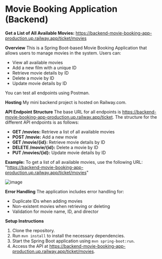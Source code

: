 # Movie Booking Application (Backend)


**Get a List of All Available Movies:** https://backend-movie-booking-app-production.up.railway.app/ticket/movies

**Overview**
This is a Spring Boot-based Movie Booking Application that allows users to manage movies in the system. Users can:

- View all available movies
- Add a new film with a unique ID
- Retrieve movie details by ID
- Delete a movie by ID
- Update movie details by ID

You can test all endpoints using Postman.

**Hosting**
My mini backend project is hosted on Railway.com. 

**API Endpoint Structure**
The base URL for all endpoints is https://backend-movie-booking-app-production.up.railway.app/ticket. The structure for the different API endpoints is as follows:

- **GET /movies:** Retrieve a list of all available movies
- **POST /movie:** Add a new movie
- **GET /movie/{id}:** Retrieve movie details by ID
- **DELETE /movie/{id}:** Delete a movie by ID
- **PUT /movies/{id}:** Update movie details by ID

**Example:** To get a list of all available movies, use the following URL: "https://backend-movie-booking-app-production.up.railway.app/ticket/movies"

![image]("https://github.com/RahulChoudhuri/Backend-Movie-Booking-Application/blob/main/postman.png")

**Error Handling**
The application includes error handling for:
- Duplicate IDs when adding movies
- Non-existent movies when retrieving or deleting
- Validation for movie name, ID, and director

**Setup Instructions**
1. Clone the repository.
2. Run `mvn install` to install the necessary dependencies.
3. Start the Spring Boot application using `mvn spring-boot:run`.
4. Access the API at https://backend-movie-booking-app-production.up.railway.app/ticket/movies.
